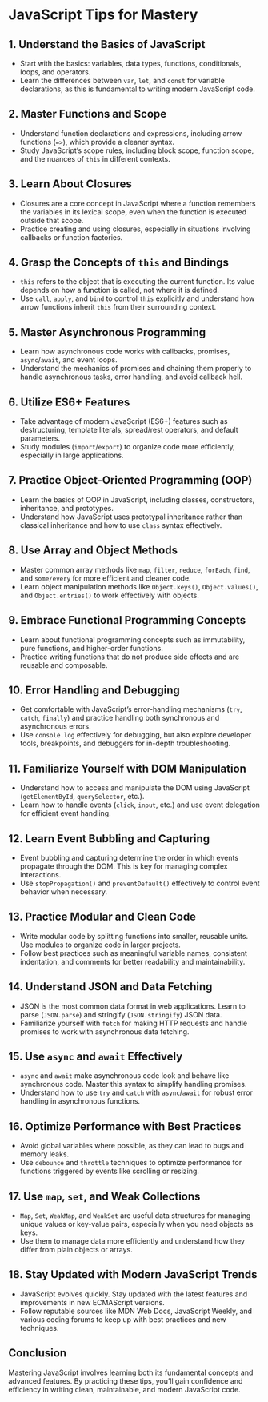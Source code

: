 # JavaScript Tips for Mastery

## 1. Understand the Basics of JavaScript
- Start with the basics: variables, data types, functions, conditionals, loops, and operators.
- Learn the differences between `var`, `let`, and `const` for variable declarations, as this is fundamental to writing modern JavaScript code.

## 2. Master Functions and Scope
- Understand function declarations and expressions, including arrow functions (`=>`), which provide a cleaner syntax.
- Study JavaScript’s scope rules, including block scope, function scope, and the nuances of `this` in different contexts.

## 3. Learn About Closures
- Closures are a core concept in JavaScript where a function remembers the variables in its lexical scope, even when the function is executed outside that scope.
- Practice creating and using closures, especially in situations involving callbacks or function factories.

## 4. Grasp the Concepts of `this` and Bindings
- `this` refers to the object that is executing the current function. Its value depends on how a function is called, not where it is defined.
- Use `call`, `apply`, and `bind` to control `this` explicitly and understand how arrow functions inherit `this` from their surrounding context.

## 5. Master Asynchronous Programming
- Learn how asynchronous code works with callbacks, promises, `async`/`await`, and event loops.
- Understand the mechanics of promises and chaining them properly to handle asynchronous tasks, error handling, and avoid callback hell.

## 6. Utilize ES6+ Features
- Take advantage of modern JavaScript (ES6+) features such as destructuring, template literals, spread/rest operators, and default parameters.
- Study modules (`import`/`export`) to organize code more efficiently, especially in large applications.

## 7. Practice Object-Oriented Programming (OOP)
- Learn the basics of OOP in JavaScript, including classes, constructors, inheritance, and prototypes.
- Understand how JavaScript uses prototypal inheritance rather than classical inheritance and how to use `class` syntax effectively.

## 8. Use Array and Object Methods
- Master common array methods like `map`, `filter`, `reduce`, `forEach`, `find`, and `some/every` for more efficient and cleaner code.
- Learn object manipulation methods like `Object.keys()`, `Object.values()`, and `Object.entries()` to work effectively with objects.

## 9. Embrace Functional Programming Concepts
- Learn about functional programming concepts such as immutability, pure functions, and higher-order functions.
- Practice writing functions that do not produce side effects and are reusable and composable.

## 10. Error Handling and Debugging
- Get comfortable with JavaScript’s error-handling mechanisms (`try`, `catch`, `finally`) and practice handling both synchronous and asynchronous errors.
- Use `console.log` effectively for debugging, but also explore developer tools, breakpoints, and debuggers for in-depth troubleshooting.

## 11. Familiarize Yourself with DOM Manipulation
- Understand how to access and manipulate the DOM using JavaScript (`getElementById`, `querySelector`, etc.).
- Learn how to handle events (`click`, `input`, etc.) and use event delegation for efficient event handling.

## 12. Learn Event Bubbling and Capturing
- Event bubbling and capturing determine the order in which events propagate through the DOM. This is key for managing complex interactions.
- Use `stopPropagation()` and `preventDefault()` effectively to control event behavior when necessary.

## 13. Practice Modular and Clean Code
- Write modular code by splitting functions into smaller, reusable units. Use modules to organize code in larger projects.
- Follow best practices such as meaningful variable names, consistent indentation, and comments for better readability and maintainability.

## 14. Understand JSON and Data Fetching
- JSON is the most common data format in web applications. Learn to parse (`JSON.parse`) and stringify (`JSON.stringify`) JSON data.
- Familiarize yourself with `fetch` for making HTTP requests and handle promises to work with asynchronous data fetching.

## 15. Use `async` and `await` Effectively
- `async` and `await` make asynchronous code look and behave like synchronous code. Master this syntax to simplify handling promises.
- Understand how to use `try` and `catch` with `async`/`await` for robust error handling in asynchronous functions.

## 16. Optimize Performance with Best Practices
- Avoid global variables where possible, as they can lead to bugs and memory leaks.
- Use `debounce` and `throttle` techniques to optimize performance for functions triggered by events like scrolling or resizing.

## 17. Use `map`, `set`, and Weak Collections
- `Map`, `Set`, `WeakMap`, and `WeakSet` are useful data structures for managing unique values or key-value pairs, especially when you need objects as keys.
- Use them to manage data more efficiently and understand how they differ from plain objects or arrays.

## 18. Stay Updated with Modern JavaScript Trends
- JavaScript evolves quickly. Stay updated with the latest features and improvements in new ECMAScript versions.
- Follow reputable sources like MDN Web Docs, JavaScript Weekly, and various coding forums to keep up with best practices and new techniques.

## Conclusion
Mastering JavaScript involves learning both its fundamental concepts and advanced features. By practicing these tips, you’ll gain confidence and efficiency in writing clean, maintainable, and modern JavaScript code.
